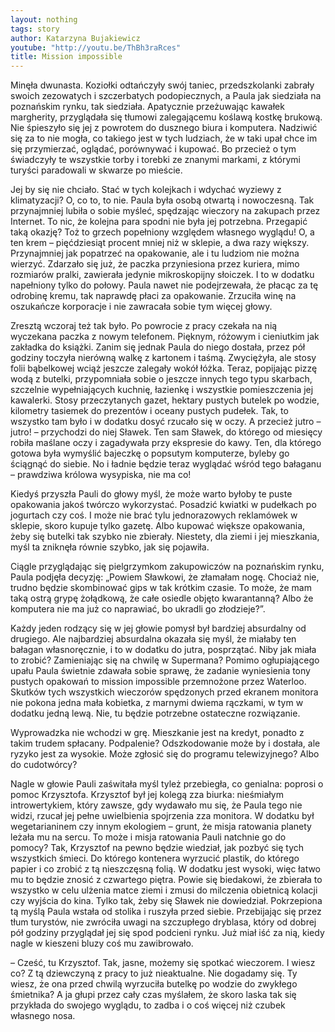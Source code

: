 ```yaml
---
layout: nothing
tags: story
author: Katarzyna Bujakiewicz
youtube: "http://youtu.be/ThBh3raRces"
title: Mission impossible
---
```

Minęła dwunasta. Koziołki odtańczyły swój taniec, przedszkolanki zabrały swoich zezowatych i szczerbatych podopiecznych, a Paula jak siedziała na poznańskim rynku, tak siedziała. Apatycznie przeżuwając kawałek margherity, przyglądała się tłumowi zalegającemu koślawą kostkę brukową. Nie śpieszyło się jej z powrotem do dusznego biura i komputera. Nadziwić się za to nie mogła, co takiego jest w tych ludziach, że w taki upał chce im się przymierzać, oglądać, porównywać i kupować. Bo przecież o tym świadczyły te wszystkie torby i torebki ze znanymi markami, z którymi turyści paradowali w skwarze po mieście.

Jej by się nie chciało. Stać w tych kolejkach i wdychać wyziewy z klimatyzacji? O, co to, to nie. Paula była osobą otwartą i nowoczesną. Tak przynajmniej lubiła o sobie myśleć, spędzając wieczory na zakupach przez Internet. To nic, że kolejna para spodni nie była jej potrzebna. Przegapić taką okazję? Toż to grzech popełniony względem własnego wyglądu! O, a ten krem – pięćdziesiąt procent mniej niż w sklepie, a dwa razy większy. Przynajmniej jak popatrzeć na opakowanie, ale i tu ludziom nie można wierzyć. Zdarzało się już, że paczka przyniesiona przez kuriera, mimo rozmiarów pralki, zawierała jedynie mikroskopijny słoiczek. I to w dodatku napełniony tylko do połowy. Paula nawet nie podejrzewała, że płacąc za tę odrobinę kremu, tak naprawdę płaci za opakowanie. Zrzuciła winę na oszukańcze korporacje i nie zawracała sobie tym więcej głowy.

Zresztą wczoraj też tak było. Po powrocie z pracy czekała na nią wyczekana paczka z nowym telefonem. Pięknym, różowym i cieniutkim jak zakładka do książki. Zanim się jednak Paula do niego dostała, przez pół godziny toczyła nierówną walkę z kartonem i taśmą. Zwyciężyła, ale stosy folii bąbelkowej wciąż jeszcze zalegały wokół łóżka.
Teraz, popijając pizzę wodą z butelki, przypomniała sobie o jeszcze innych tego typu skarbach, szczelnie wypełniających kuchnię, łazienkę i wszystkie pomieszczenia jej kawalerki. Stosy przeczytanych gazet, hektary pustych butelek po wodzie, kilometry tasiemek do prezentów i oceany pustych pudełek. Tak, to wszystko tam było i w dodatku dosyć rzucało się w oczy. A przecież jutro – jutro! – przychodzi do niej Sławek. Ten sam Sławek, do którego od miesięcy robiła maślane oczy i zagadywała przy ekspresie do kawy. Ten, dla którego gotowa była wymyślić bajeczkę o popsutym komputerze, byleby go ściągnąć do siebie. No i ładnie będzie teraz wyglądać wśród tego bałaganu – prawdziwa królowa wysypiska, nie ma co!

Kiedyś przyszła Pauli do głowy myśl, że może warto byłoby te puste opakowania jakoś twórczo wykorzystać. Posadzić kwiatki w pudełkach po jogurtach czy coś. I może nie brać tylu jednorazowych reklamówek w sklepie, skoro kupuje tylko gazetę. Albo kupować większe opakowania, żeby się butelki tak szybko nie zbierały. Niestety, dla ziemi i jej mieszkania, myśl ta zniknęła równie szybko, jak się pojawiła.

Ciągle przyglądając się pielgrzymkom zakupowiczów na poznańskim rynku, Paula podjęła decyzję: „Powiem Sławkowi, że złamałam nogę. Chociaż nie, trudno będzie skombinować gips w tak krótkim czasie. To może, że mam taką ostrą grypę żołądkową, że całe osiedle objęto kwarantanną? Albo że komputera nie ma już co naprawiać, bo ukradli go złodzieje?”.

Każdy jeden rodzący się w jej głowie pomysł był bardziej absurdalny od drugiego. Ale najbardziej absurdalna okazała się myśl, że miałaby ten bałagan własnoręcznie, i to w dodatku do jutra, posprzątać. Niby jak miała to zrobić? Zamieniając się na chwilę w Supermana?
Pomimo ogłupiającego upału Paula świetnie zdawała sobie sprawę, że zadanie wyniesienia tony pustych opakowań to mission impossible przemnożone przez Waterloo. Skutków tych wszystkich wieczorów spędzonych przed ekranem monitora nie pokona jedna mała kobietka, z marnymi dwiema rączkami, w tym w dodatku jedną lewą. Nie, tu będzie potrzebne ostateczne rozwiązanie.

Wyprowadzka nie wchodzi w grę. Mieszkanie jest na kredyt, ponadto z takim trudem spłacany. Podpalenie? Odszkodowanie może by i dostała, ale ryzyko jest za wysokie. Może zgłosić się do programu telewizyjnego? Albo do cudotwórcy?

Nagle w głowie Pauli zaświtała myśl tyleż przebiegła, co genialna: poprosi o pomoc Krzysztofa. Krzysztof był jej kolegą zza biurka: nieśmiałym introwertykiem, który zawsze, gdy wydawało mu się, że Paula tego nie widzi, rzucał jej pełne uwielbienia spojrzenia zza monitora. W dodatku był wegetarianinem czy innym ekologiem – grunt, że misja ratowania planety leżała mu na sercu. To może i misja ratowania Pauli natchnie go do pomocy?
Tak, Krzysztof na pewno będzie wiedział, jak pozbyć się tych wszystkich śmieci. Do którego kontenera wyrzucić plastik, do którego papier i co zrobić z tą nieszczęsną folią. W dodatku jest wysoki, więc łatwo mu to będzie znosić z czwartego piętra. Powie się biedakowi, że zbierała to wszystko w celu ulżenia matce ziemi i zmusi do milczenia obietnicą kolacji czy wyjścia do kina. Tylko tak, żeby się Sławek nie dowiedział.
Pokrzepiona tą myślą Paula wstała od stolika i ruszyła przed siebie. Przebijając się przez tłum turystów, nie zwróciła uwagi na szczupłego dryblasa, który od dobrej pół godziny przyglądał jej się spod podcieni rynku. Już miał iść za nią, kiedy nagle w kieszeni bluzy coś mu zawibrowało.

– Cześć, tu Krzysztof. Tak, jasne, możemy się spotkać wieczorem. I wiesz co? Z tą dziewczyną z pracy to już nieaktualne. Nie dogadamy się. Ty wiesz, że ona przed chwilą wyrzuciła butelkę po wodzie do zwykłego śmietnika? A ja głupi przez cały czas myślałem, że skoro laska tak się przykłada do swojego wyglądu, to zadba i o coś więcej niż czubek własnego nosa.
